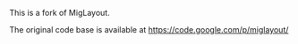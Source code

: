 This is a fork of MigLayout.

The original code base is available at
https://code.google.com/p/miglayout/
